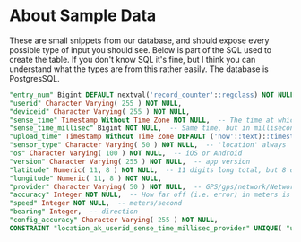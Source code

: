 About Sample Data
=======================

These are small snippets from our database, and should expose every possible type of input you should see.
Below is part of the SQL used to create the table. If you don't know SQL it's fine, but I think you can understand what the types are from this rather easily. The database is PostgresSQL.


```SQL
"entry_num" Bigint DEFAULT nextval('record_counter'::regclass) NOT NULL,  -- Not important
"userid" Character Varying( 255 ) NOT NULL,
"deviceid" Character Varying( 255 ) NOT NULL,
"sense_time" Timestamp Without Time Zone NOT NULL,  -- The time at which the location update was recorded (YYYY-MM-DD hh:mm:ss)
"sense_time_millisec" Bigint NOT NULL,  -- Same time, but in milliseconds
"upload_time" Timestamp Without Time Zone DEFAULT ('now'::text)::timestamp(0) with time zone,  -- Time when it reached our server
"sensor_type" Character Varying( 50 ) NOT NULL,  -- 'location' always
"os" Character Varying( 100 ) NOT NULL,  -- iOS or Android
"version" Character Varying( 255 ) NOT NULL,  -- app version
"latitude" Numeric( 11, 8 ) NOT NULL,  -- 11 digits long total, but 8 digits after decimal point
"longitude" Numeric( 11, 8 ) NOT NULL,
"provider" Character Varying( 50 ) NOT NULL,  -- GPS/gps/network/Network (just realized this ... just cast them all to lowercase)
"accuracy" Integer NOT NULL,  -- How far off (i.e. error) in meters is the measurement
"speed" Integer NOT NULL,  -- meters/second
"bearing" Integer,  -- direction
"config_accuracy" Character Varying( 255 ) NOT NULL,
CONSTRAINT "location_ak_userid_sense_time_millisec_provider" UNIQUE( "userid", "sense_time_millisec", "provider" ) );  -- a row is unique based on the userid, sense_time_millisec, and provider
```
